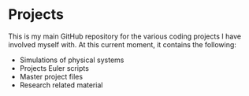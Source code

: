 # Projects

This is my main GitHub repository for the various coding projects I have involved myself with. At this current moment, it contains the following:

- Simulations of physical systems
- Projects Euler scripts
- Master project files
- Research related material
